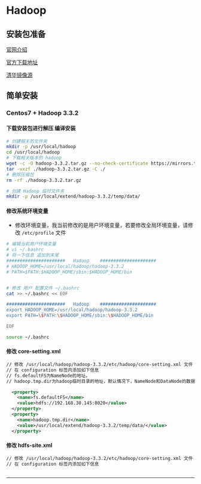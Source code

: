 # Hadoop



## 安装包准备

[官网介绍][官网介绍]

[官方下载地址][官方下载地址]

[清华镜像源][清华镜像源]


## 简单安装

### Centos7 + Hadoop 3.3.2



#### 下载安装包进行解压 编译安装

```sh
# 创建相关的文件夹
mkdir -p /usr/local/hadoop
cd /usr/local/hadoop
# 下载相关版本的 hadoop
wget -c -O hadoop-3.3.2.tar.gz --no-check-certificate https://mirrors.tuna.tsinghua.edu.cn/apache/hadoop/common/hadoop-3.3.2/hadoop-3.3.2.tar.gz
tar -vxzf ./hadoop-3.3.2.tar.gz -C ./
# 删除压缩包
rm -rf ./hadoop-3.3.2.tar.gz

# 创建 Hadoop 临时文件夹
mkdir -p /usr/local/extend/hadoop-3.3.2/temp/data/
```



#### 修改系统环境变量

-   修改环境变量，我当前修改的是用户环境变量，若要修改全局环境变量，请修改 `/etc/profile` 文件

```sh
# 编辑当前用户环境变量
# vi ~/.bashrc
# 将一下信息 追加到末尾 
######################   Hadoop    #####################
# HADOOP_HOME=/usr/local/hadoop/hadoop-3.3.2
# PATH=$PATH:$HADOOP_HOME/sbin:$HADOOP_HOME/bin


# 修改 用户 配置文件 ~/.bashrc
cat >> ~/.bashrc << EOF

######################   Hadoop    #####################
export HADOOP_HOME=/usr/local/hadoop/hadoop-3.3.2
export PATH=\$PATH:\$HADOOP_HOME/sbin:\$HADOOP_HOME/bin

EOF

source ~/.bashrc
```



#### 修改 core-setting.xml

```xml
// 修改 /usr/local/hadoop/hadoop-3.3.2/etc/hadoop/core-setting.xml 文件
// 在 configuration 标签内添加如下信息
// fs.defaultFS为NameNode的地址。
// hadoop.tmp.dir为hadoop临时目录的地址，默认情况下，NameNode和DataNode的数据文件都会存在这个目录下的对应子目录下

  <property>   
    <name>fs.defaultFS</name>   
    <value>hdfs://192.168.30.145:8020</value> 
  </property> 
  <property>   
    <name>hadoop.tmp.dir</name>   
    <value>/usr/local/extend/hadoop-3.3.2/temp/data/</value> 
  </property>

```



#### 修改 hdfs-site.xml

```xml
// 修改 /usr/local/hadoop/hadoop-3.3.2/etc/hadoop/core-setting.xml 文件
// 在 configuration 标签内添加如下信息



```











---

[官网介绍]:https://hadoop.apache.org/
[官方下载地址]:https://hadoop.apache.org/releases.html
[清华镜像源]:https://mirrors.tuna.tsinghua.edu.cn/apache/hadoop/common/

